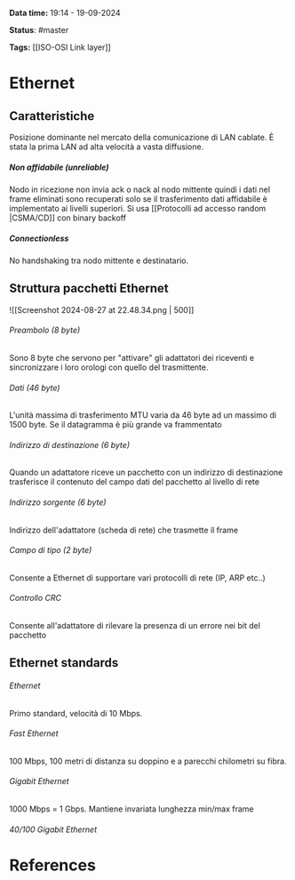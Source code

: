 **Data time:** 19:14 - 19-09-2024

**Status**: #master 

**Tags:** [[ISO-OSI Link layer]]

# Ethernet

## Caratteristiche 
Posizione dominante nel mercato della comunicazione di LAN cablate. È stata la prima LAN ad alta velocità a vasta diffusione.
##### Non affidabile (unreliable)
Nodo in ricezione non invia ack o nack al nodo mittente quindi i dati nel frame eliminati sono recuperati solo se il trasferimento dati affidabile è implementato ai livelli superiori. Si usa [[Protocolli ad accesso random |CSMA/CD]] con binary backoff
##### Connectionless
No handshaking tra nodo mittente e destinatario.

## Struttura pacchetti Ethernet

![[Screenshot 2024-08-27 at 22.48.34.png | 500]]
###### Preambolo (8 byte)
Sono 8 byte che servono per "attivare" gli adattatori dei riceventi e sincronizzare i loro orologi con quello del trasmittente.
###### Dati (46 byte)
L'unità massima di trasferimento MTU varia da 46 byte ad un massimo di 1500 byte. Se il datagramma è più grande va frammentato
###### Indirizzo di destinazione (6 byte)
Quando un adattatore riceve un pacchetto con un indirizzo di destinazione trasferisce il contenuto del campo dati del pacchetto al livello di rete
###### Indirizzo sorgente (6 byte)
Indirizzo dell'adattatore (scheda di rete) che trasmette il frame
###### Campo di tipo (2 byte)
Consente a Ethernet di supportare vari protocolli di rete (IP, ARP etc..)
###### Controllo CRC
Consente all'adattatore di rilevare la presenza di un errore nei bit del pacchetto

## Ethernet standards
###### Ethernet
Primo standard, velocità di 10 Mbps.
###### Fast Ethernet
100 Mbps, 100 metri di distanza su doppino e a parecchi chilometri su fibra.
###### Gigabit Ethernet
1000 Mbps = 1 Gbps. Mantiene invariata lunghezza min/max frame
###### 40/100 Gigabit Ethernet

# References
